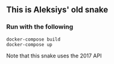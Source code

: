## This is Aleksiys' old snake
### Run with the following
```
docker-compose build
docker-compose up
```
Note that this snake uses the 2017 API